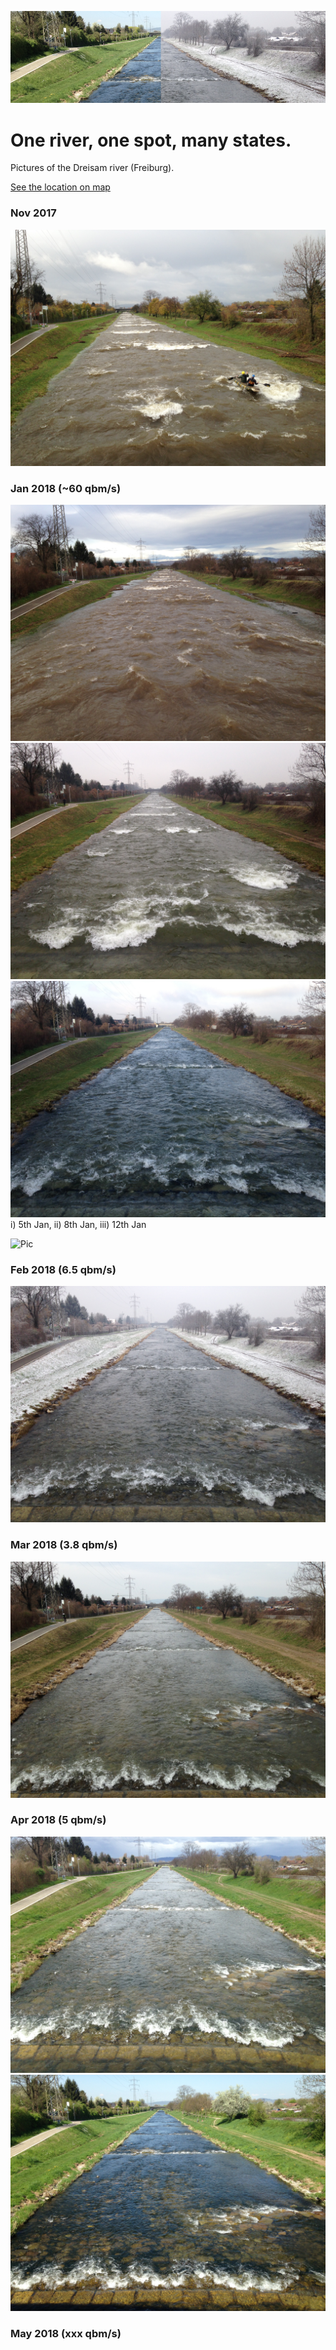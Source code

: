 ![Pic](dreisam_states_sl.png)

# One river, one spot, many states.
Pictures of the Dreisam river (Freiburg).

[See the location on map](https://www.google.de/maps/place/47%C2%B059'53.2%22N+7%C2%B049'17.3%22E/@47.9981092,7.8039626,14z/data=!3m1!4b1!4m5!3m4!1s0x0:0x0!8m2!3d47.9981111!4d7.8214722)


### Nov 2017
![Pic](2017_11_13.JPG)

### Jan 2018 (~60 qbm/s) 
![Pic](2018_01_05.JPG)
![Pic](2018_01_08.JPG)
![Pic](2018_01_12.JPG)
i) 5th Jan, ii) 8th Jan, iii) 12th Jan

![Pic](2018_01_series.png)


### Feb 2018 (6.5 qbm/s)
![Pic](2018_02_08.JPG)

### Mar 2018 (3.8 qbm/s)
![Pic](2018_03_06.JPG)

### Apr 2018 (5 qbm/s)
![Pic](2018_04_05.JPG)
![Pic](2018_04_17.JPG)

### May 2018 (xxx qbm/s)


